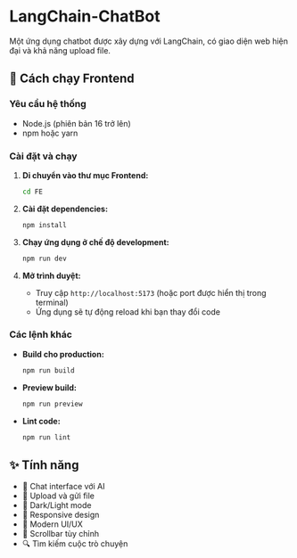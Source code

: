 # LangChain-ChatBot

Một ứng dụng chatbot được xây dựng với LangChain, có giao diện web hiện đại và khả năng upload file.

## 🚀 Cách chạy Frontend

### Yêu cầu hệ thống
- Node.js (phiên bản 16 trở lên)
- npm hoặc yarn

### Cài đặt và chạy

1. **Di chuyển vào thư mục Frontend:**
   ```bash
   cd FE
   ```

2. **Cài đặt dependencies:**
   ```bash
   npm install
   ```

3. **Chạy ứng dụng ở chế độ development:**
   ```bash
   npm run dev
   ```

4. **Mở trình duyệt:**
   - Truy cập `http://localhost:5173` (hoặc port được hiển thị trong terminal)
   - Ứng dụng sẽ tự động reload khi bạn thay đổi code

### Các lệnh khác

- **Build cho production:**
  ```bash
  npm run build
  ```

- **Preview build:**
  ```bash
  npm run preview
  ```

- **Lint code:**
  ```bash
  npm run lint
  ```

## ✨ Tính năng

- 💬 Chat interface với AI
- 📎 Upload và gửi file
- 🌙 Dark/Light mode
- 📱 Responsive design
- 🎨 Modern UI/UX
- 📜 Scrollbar tùy chỉnh
- 🔍 Tìm kiếm cuộc trò chuyện
